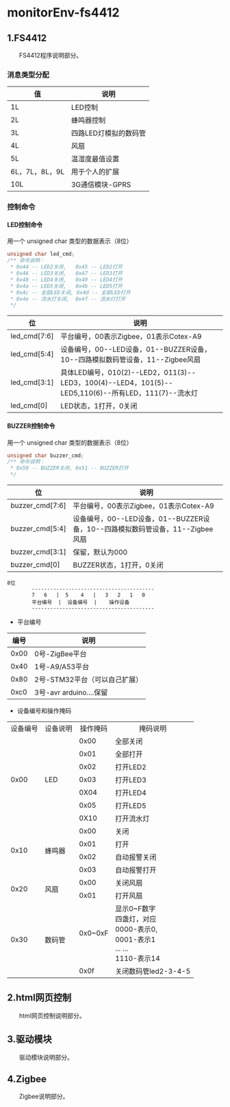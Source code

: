 # monitorEnv-fs4412


## 1.FS4412

&emsp;&emsp;FS4412程序说明部分。

### 消息类型分配

|值|说明|
|--|--|
|1L           |LED控制            |
|2L           |蜂鸣器控制          |
|3L           |四路LED灯模拟的数码管|
|4L           |风扇               |
|5L           |温湿度最值设置       |
|6L，7L，8L，9L|用于个人的扩展       |
|10L          |3G通信模块-GPRS     |

### 控制命令

#### LED控制命令

用一个 unsigned char 类型的数据表示（8位）

```c
unsigned char led_cmd;
/** 命令说明：
 * 0x44 -- LED2关闭,   0x45 -- LED2打开
 * 0x46 -- LED3关闭,   0x47 -- LED3打开
 * 0x48 -- LED4关闭,   0x49 -- LED4打开
 * 0x4a -- LED5关闭,   0x4b -- LED5打开
 * 0x4c -- 全部LED关闭, 0x4d -- 全部LED打开
 * 0x4e -- 流水灯关闭,  0x4f -- 流水灯打开
 */
```

|位|说明|
|--|--|
| led_cmd[7:6]|平台编号，00表示Zigbee，01表示Cotex-A9|
| led_cmd[5:4]|设备编号，00--LED设备，01--BUZZER设备，10--四路模拟数码管设备，11--Zigbee风扇|
| led_cmd[3:1]|具体LED编号，010(2)--LED2，011(3)--LED3，100(4)--LED4，101(5)--LED5,110(6)--所有LED，111(7)--流水灯|
| led_cmd[0]  |LED状态，1打开，0关闭|


#### BUZZER控制命令

用一个 unsigned char 类型的数据表示（8位）

```c
unsigned char buzzer_cmd;
/** 命令说明：
 * 0x50 -- BUZZER关闭, 0x51 -- BUZZER打开
 */
```

|位|说明|
|--|--|
| buzzer_cmd[7:6]|平台编号，00表示Zigbee，01表示Cotex-A9|
| buzzer_cmd[5:4]|设备编号，00--LED设备，01--BUZZER设备，10--四路模拟数码管设备，11--Zigbee风扇|
| buzzer_cmd[3:1]|保留，默认为000|
| buzzer_cmd[0]  |BUZZER状态，1打开，0关闭|



```
8位
		----------------------------------------
		7	6	|  5	4	|	3	2	1	0
		平台编号  |  设备编号  |	操作设备
		----------------------------------------
```

- 平台编号

|编号|说明|
|--|--|	
|0x00|0号-ZigBee平台|
|0x40|1号-A9/A53平台|
|0x80|2号-STM32平台（可以自己扩展）|
|0xc0|3号-avr arduino....保留|

- 设备编号和操作掩码

<table>
	<tr><td align="center">设备编号</td><td align="center">设备说明</td><td align="center">操作掩码</td><td align="center">掩码说明</td></tr>
	<tr><td align="left" rowspan=7>0x00	 </td><td align="left" rowspan=7>LED</td><td align="left">0x00</td><td align="left">全部关闭</td></tr>
	<tr><td align="left">0x01</td><td align="left">全部打开</td></tr>
	<tr><td align="left">0x02</td><td align="left">打开LED2</td></tr>
	<tr><td align="left">0x03</td><td align="left">打开LED3</td></tr>
	<tr><td align="left">0X04</td><td align="left">打开LED4</td></tr>
	<tr><td align="left">0x05</td><td align="left">打开LED5</td></tr>
	<tr><td align="left">0X10</td><td align="left">打开流水灯</td></tr>
	<tr><td align="left" rowspan=4>0x10	 </td><td align="left" rowspan=4>蜂鸣器</td><td align="left">0x00</td><td align="left">关闭</td></tr>
	<tr><td align="left">0x01</td><td align="left">打开</td></tr>
	<tr><td align="left">0x02</td><td align="left">自动报警关闭</td></tr>
	<tr><td align="left">0x03</td><td align="left">自动报警打开</td></tr>
	<tr><td align="left" rowspan=2>0x20	 </td><td align="left" rowspan=2>风扇</td><td align="left">0x00</td><td align="left">关闭风扇</td></tr>
	<tr><td align="left">0x01</td><td align="left">打开风扇</td></tr>		
	<tr><td align="left" rowspan=2>0x30	 </td><td align="left" rowspan=2>数码管</td><td align="left">0x0~0xF </td><td align="left">显示0~F数字<br>四盏灯，对应<br>0000-表示0,<br>0001-表示1<br>... ...<br>1110-表示14</td></tr>
	<tr><td align="left">0x0f</td><td align="left">关闭数码管led2-3-4-5</td></tr>
</table>

## 2.html网页控制

&emsp;&emsp;html网页控制说明部分。

## 3.驱动模块

&emsp;&emsp;驱动模块说明部分。


## 4.Zigbee

&emsp;&emsp;Zigbee说明部分。